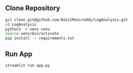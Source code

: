 ## Clone Repository 

```sh
git clone git@github.com:NikilMunireddy/LogAnalysis.git
cd LogAnalysis
python3 -m venv venv
source venv/bin/activate
pip install -r requirements.txt
```

## Run App

```sh
streamlit run app.py
```

